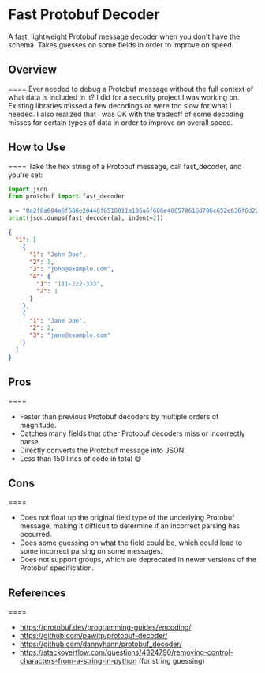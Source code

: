 # Fast Protobuf Decoder
A fast, lightweight Protobuf message decoder when you don't have the schema. Takes guesses on some fields in order to improve on speed.

## Overview
====
Ever needed to debug a Protobuf message without the full context of what data is included in it? I did for a security project I was working on. Existing libraries missed a few decodings or were too slow for what I needed. I also realized that I was OK with the tradeoff of some decoding misses for certain types of data in order to improve on overall speed.

## How to Use
====
Take the hex string of a Protobuf message, call fast_decoder, and you're set:

```python
import json
from protobuf import fast_decoder

a = "0a2f0a084a6f686e20446f6510011a106a6f686e406578616d706c652e636f6d220f0a0b3131312d3232322d33333310010a1e0a084a616e6520446f6510021a106a616e65406578616d706c652e636f6d"
print(json.dumps(fast_decoder(a), indent=2))
```

```json
{
  "1": [
    {
      "1": "John Doe",
      "2": 1,
      "3": "john@example.com",
      "4": {
        "1": "111-222-333",
        "2": 1
      }
    },
    {
      "1": "Jane Doe",
      "2": 2,
      "3": "jane@example.com"
    }
  ]
}
```

## Pros
====
- Faster than previous Protobuf decoders by multiple orders of magnitude.
- Catches many fields that other Protobuf decoders miss or incorrectly parse.
- Directly converts the Protobuf message into JSON.
- Less than 150 lines of code in total :smile:

## Cons
====
- Does not float up the original field type of the underlying Protobuf message, making it difficult to determine if an incorrect parsing has occurred.
- Does some guessing on what the field could be, which could lead to some incorrect parsing on some messages.
- Does not support groups, which are deprecated in newer versions of the Protobuf specification.

## References
====
- https://protobuf.dev/programming-guides/encoding/
- https://github.com/pawitp/protobuf-decoder/
- https://github.com/dannyhann/protobuf_decoder/
- https://stackoverflow.com/questions/4324790/removing-control-characters-from-a-string-in-python (for string guessing)
